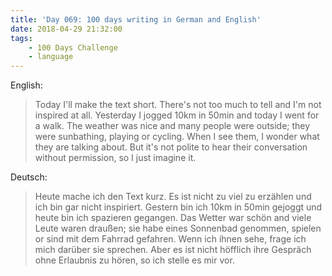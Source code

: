 ```yaml
---
title: 'Day 069: 100 days writing in German and English'
date: 2018-04-29 21:32:00
tags:
    - 100 Days Challenge
    - language
---
```

English:
> Today I'll make the text short. There's not too much to tell and I'm not inspired at all. Yesterday I jogged 10km in 50min and today I went for a walk. The weather was nice and many people were outside; they were sunbathing, playing or cycling. When I see them, I wonder what they are talking about. But it's not polite to hear their conversation without permission, so I just imagine it.

Deutsch:
> Heute mache ich den Text kurz. Es ist nicht zu viel zu erzählen und ich bin gar nicht inspiriert. Gestern bin ich 10km in 50min gejoggt und heute bin ich spazieren gegangen. Das Wetter war schön and viele Leute waren draußen; sie habe eines Sonnenbad genommen, spielen or sind mit dem Fahrrad gefahren. Wenn ich ihnen sehe, frage ich mich darüber sie sprechen. Aber es ist nicht höfflich ihre Gespräch ohne Erlaubnis zu hören, so ich stelle es mir vor.